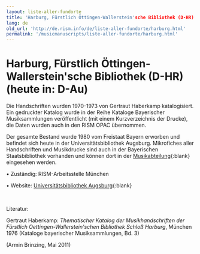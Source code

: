 ```yaml
---
layout: liste-aller-fundorte
title: 'Harburg, Fürstlich Öttingen-Wallerstein'sche Bibliothek (D-HR)'
lang: de
old_url: 'http://de.rism.info/de/liste-aller-fundorte/harburg.html'
permalink: '/musicmanuscripts/liste-aller-fundorte/harburg.html'
---
```



# Harburg, Fürstlich Öttingen-Wallerstein'sche Bibliothek (D-HR) (heute in: D-Au)

Die Handschriften wurden 1970-1973 von Gertraut Haberkamp katalogisiert. Ein gedruckter Katalog wurde in der Reihe Kataloge Bayerischer Musiksammlungen veröffentlicht (mit einem Kurzverzeichnis der Drucke), die Daten wurden auch in den RISM OPAC übernommen.

Der gesamte Bestand wurde 1980 vom Freistaat Bayern erworben und befindet sich heute in der Universitätsbibliothek Augsburg. Mikrofiches aller Handschriften und Musikdrucke sind auch in der Bayerischen Staatsbibliothek vorhanden und können dort in der [Musikabteilung](http://www.bsb-muenchen.de/Musikabteilung.288.0.html "Öffnet externen Link in neuem Fenster"){:blank} eingesehen werden.

• Zuständig: RISM-Arbeitsstelle München

• Website: [Universitätsbibliothek Augsburg](https://www.uni-augsburg.de/de/organisation/bibliothek/sondersammlungen/oettingen-wallersteinsche-bibliothek/ "Opens external link in new window"){:blank}

&nbsp;

Literatur:

Gertraut Haberkamp: _Thematischer Katalog der Musikhandschriften der Fürstlich Oettingen-Wallerstein'schen Bibliothek Schloß Harburg_, München 1976 (Kataloge bayerischer Musiksammlungen, Bd. 3)

(Armin Brinzing, Mai 2011)

